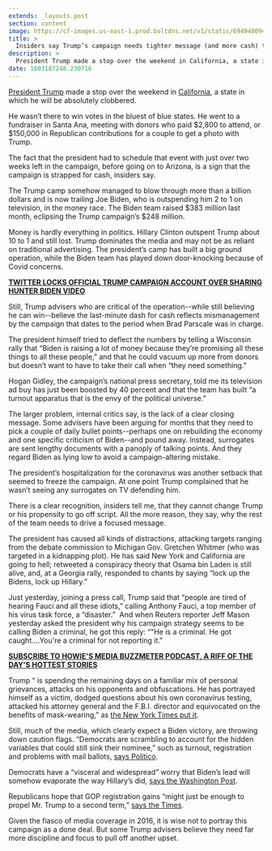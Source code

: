 ```yaml
--- 
extends: _layouts.post 
section: content 
image: https://cf-images.us-east-1.prod.boltdns.net/v1/static/694940094001/eb262c1d-af43-4148-8fbb-bd638e7d84c2/ca9c7ea8-9486-49b2-be2a-b3b002617754/1280x720/match/image.jpg 
title: > 
  Insiders say Trump’s campaign needs tighter message (and more cash) to win 
description: > 
  President Trump made a stop over the weekend in California, a state in which he will be absolutely clobbered.The Biden team raised $383 million last month, eclipsing the Trump campaign’s $248 million.The president’s camp has built a big ground operation, while the Biden team has played down door-knocking because of Covid concerns.All the more reason, they say, why the rest of the team needs to drive a focused message.But some Trump advisers believe they need far more discipline and focus to pull off another upset. 
date: 1603187248.230716 
--- 
```

<div><p class="speakable"><a href="https://www.foxnews.com/category/person/donald-trump" target="_blank">President Trump</a> made a stop over the weekend in <a href="https://www.foxnews.com/category/us/us-regions/west/california" target="_blank">California</a>, a state in which he will be absolutely clobbered.&#160;</p><p class="ad gam"></p><p class="ad gam"></p><p class="ad gam"></p><p class="speakable">He wasn&#8217;t there to win votes in the bluest of blue states. He went to a fundraiser in Santa Ana, meeting with donors who paid $2,800 to attend, or $150,000 in Republican contributions for a couple to get a photo with Trump.</p><p>The fact that the president had to schedule that event with just over two weeks left in the campaign, before going on to Arizona, is a sign that the campaign is strapped for cash, insiders say.</p><p>The Trump camp somehow managed to blow through more than a billion dollars and is now trailing Joe Biden, who is outspending him 2 to 1 on television, in the money race. The Biden team raised $383 million last month, eclipsing the Trump campaign&#8217;s $248 million.</p><p class="ad gam"></p><p>Money is hardly everything in politics. Hillary Clinton outspent Trump about 10 to 1 and still lost. Trump dominates the media and may not be as reliant on traditional advertising. The president&#8217;s camp has built a big ground operation, while the Biden team has played down door-knocking because of Covid concerns.&#160;</p><p class="ad gam"></p><p><strong><a href="https://www.foxnews.com/politics/twitter-trump-campaign-account-video-hunter-biden" target="_blank">TWITTER LOCKS OFFICIAL TRUMP CAMPAIGN ACCOUNT OVER SHARING HUNTER BIDEN VIDEO</a></strong></p><p>Still, Trump advisers who are critical of the operation--while still believing he can win--believe the last-minute dash for cash reflects mismanagement by the campaign that dates to the period when Brad Parscale was in charge.</p><p class="ad gam"></p><p>The president himself tried to deflect the numbers by telling a Wisconsin rally that &#8220;Biden is raising a lot of money because they&#8217;re promising all these things to all these people,&#8221; and that he could vacuum up more from donors but doesn&#8217;t want to have to take their call when &#8220;they need something.&#8221;</p><p class="ad gam"></p><p>Hogan Gidley, the campaign&#8217;s national press secretary, told me its television ad buy has just been boosted by 40 percent and that the team has built &#8220;a turnout apparatus that is the envy of the political universe.&#8221;</p><p class="ad gam"></p><p>The larger problem, internal critics say, is the lack of a clear closing message. Some advisers have been arguing for months that they need to pick a couple of daily bullet points--perhaps one on rebuilding the economy and one specific criticism of Biden--and pound away. Instead, surrogates are sent lengthy documents with a panoply of talking points. And they regard Biden as lying low to avoid a campaign-altering mistake.</p><p class="ad gam"></p><p></p><p>The president&#8217;s hospitalization for the coronavirus was another setback that seemed to freeze the campaign. At one point Trump complained that he wasn&#8217;t seeing any surrogates on TV defending him.</p><p>There is a clear recognition, insiders tell me, that they cannot change Trump or his propensity to go off script. All the more reason, they say, why the rest of the team needs to drive a focused message.</p><p>The president has caused all kinds of distractions, attacking targets ranging from the debate commission to Michigan Gov. Gretchen Whitmer (who was targeted in a kidnapping plot). He has said New York and California are going to hell; retweeted a conspiracy theory that Osama bin Laden is still alive, and, at a Georgia rally, responded to chants by saying &#8220;lock up the Bidens, lock up Hillary.&#8221;</p><p class="ad gam"></p><p class="ad gam"></p><p>Just yesterday, joining a press call, Trump said that &#8220;people are tired of hearing Fauci and all these idiots,&#8221; calling Anthony Fauci, a top member of his virus task force, a &#8220;disaster.&#8221;&#160;&#160;And when Reuters reporter Jeff Mason yesterday asked the president why his campaign strategy seems to be calling Biden a criminal, he got this reply: &#8220;"He is a criminal. He got caught&#8230;.You're a criminal for not reporting it."</p><p><strong><a href="https://itunes.apple.com/us/podcast/media-buzzmeter/id1408801308?mt=2" target="_blank">SUBSCRIBE TO HOWIE'S MEDIA BUZZMETER PODCAST, A RIFF OF THE DAY'S HOTTEST STORIES</a></strong></p><p class="ad gam"></p><p>Trump &#8220; is spending the remaining days on a familiar mix of personal grievances, attacks on his opponents and obfuscations. He has portrayed himself as a victim, dodged questions about his own coronavirus testing, attacked his attorney general and the F.B.I. director and equivocated on the benefits of mask-wearing,&#8221; as <a href="https://www.nytimes.com/2020/10/18/us/politics/trump-2020-campaign.html?action=click&amp;module=Top%20Stories&amp;pgtype=Homepage" target="_blank">the New York Times put it</a>.</p><p class="ad gam"></p><p>Still, much of the media, which clearly expect a Biden victory, are throwing down caution flags. &#8220;Democrats are scrambling to account for the hidden variables that could still sink their nominee,&#8221; such as turnout, registration and problems with mail ballots, <a href="https://www.politico.com/news/2020/10/19/trump-victory-democrats-election-430013" target="_blank">says Politico</a>.</p><p class="ad gam"></p><p>Democrats have a &#8220;visceral and widespread&#8221; worry that Biden&#8217;s lead will somehow evaporate the way Hillary&#8217;s did, <a href="https://www.washingtonpost.com/politics/trump-biden-clinton-election-dejavu/2020/10/18/808e8620-0fb2-11eb-8074-0e943a91bf08_story.html" target="_blank">says the Washington Post</a>.</p><p>Republicans hope that GOP registration gains &#8220;might just be enough to propel Mr. Trump to a second term,&#8221; <a href="https://www.nytimes.com/2020/10/19/us/politics/vote-registration-Florida-North-Carolina-Pennsylvania.html?action=click&amp;module=Top%20Stories&amp;pgtype=Homepage" target="_blank">says the Times</a>.</p><p class="ad gam"></p><p>Given the fiasco of media coverage in 2016, it is wise not to portray this campaign as a done deal. But some Trump advisers believe they need far more discipline and focus to pull off another upset.&#160;</p></div>